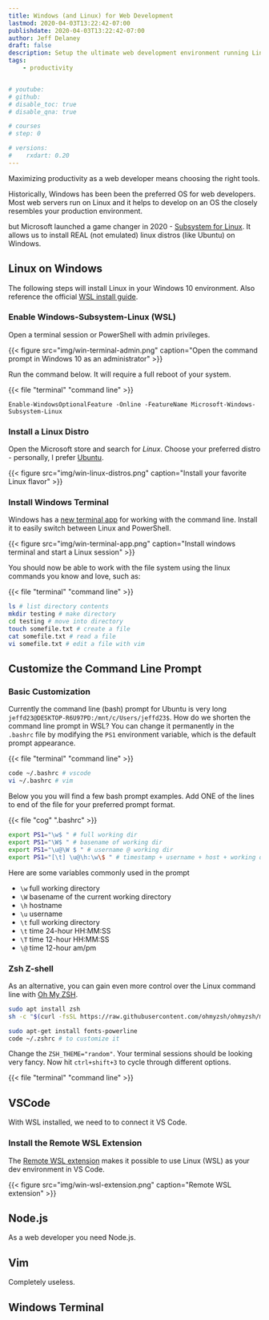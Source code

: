 ```yaml
---
title: Windows (and Linux) for Web Development
lastmod: 2020-04-03T13:22:42-07:00
publishdate: 2020-04-03T13:22:42-07:00
author: Jeff Delaney
draft: false
description: Setup the ultimate web development environment running Linux on Windows 10 
tags: 
    - productivity


# youtube: 
# github: 
# disable_toc: true
# disable_qna: true

# courses
# step: 0

# versions:
#    rxdart: 0.20
---
```


Maximizing productivity as a web developer means choosing the right tools. 

Historically, Windows has been been the preferred OS for web developers. Most web servers run on Linux and it helps to develop on an OS the closely resembles your production environment. 

but Microsoft launched a game changer in 2020 - [Subsystem for Linux](https://docs.microsoft.com/en-us/windows/wsl/about). It allows us to install REAL (not emulated) linux distros (like Ubuntu) on Windows. 

## Linux on Windows

The following steps will install Linux in your Windows 10 environment. Also reference the official [WSL install guide](https://docs.microsoft.com/en-us/windows/wsl/install-win10). 

### Enable Windows-Subsystem-Linux (WSL)

Open a terminal session or PowerShell with admin privileges. 

{{< figure src="img/win-terminal-admin.png" caption="Open the command prompt in Windows 10 as an administrator" >}}

Run the command below. It will require a full reboot of your system. 

{{< file "terminal" "command line" >}}
```text
Enable-WindowsOptionalFeature -Online -FeatureName Microsoft-Windows-Subsystem-Linux
```

### Install a Linux Distro

Open the Microsoft store and search for *Linux*. Choose your preferred distro - personally, I prefer [Ubuntu](https://ubuntu.com/). 

{{< figure src="img/win-linux-distros.png" caption="Install your favorite Linux flavor" >}}

### Install Windows Terminal

Windows has a [new terminal app](https://www.microsoft.com/en-us/p/windows-terminal-preview/9n0dx20hk701) for working with the command line. Install it to easily switch between Linux and PowerShell. 

{{< figure src="img/win-terminal-app.png" caption="Install windows terminal and start a Linux session" >}}

You should now be able to work with the file system using the linux commands you know and love, such as:

{{< file "terminal" "command line" >}}
```bash
ls # list directory contents
mkdir testing # make directory
cd testing # move into directory
touch somefile.txt # create a file
cat somefile.txt # read a file
vi somefile.txt # edit a file with vim
```
## Customize the Command Line Prompt

### Basic Customization

Currently the command line (bash) prompt for Ubuntu is very long `jeffd23@DESKTOP-R6U97PD:/mnt/c/Users/jeffd23$`. How do we shorten the command line prompt in WSL? You can change it permanently in the `.bashrc` file by modifying the `PS1` environment variable, which is the default prompt appearance.

{{< file "terminal" "command line" >}}
```bash
code ~/.bashrc # vscode 
vi ~/.bashrc # vim
```

Below you you will find a few bash prompt examples. Add ONE of the lines to end of the file for your preferred prompt format. 

{{< file "cog" ".bashrc" >}}
```bash
export PS1="\w$ " # full working dir
export PS1="\W$ " # basename of working dir
export PS1="\u@\W $ " # username @ working dir
export PS1="[\t] \u@\h:\w\$ " # timestamp + username + host + working dir
```

Here are some variables commonly used in the prompt

- `\w` full working directory
- `\W` basename of the current working directory
- `\h` hostname
- `\u` username
- `\t` full working directory
- `\t` time 24-hour HH:MM:SS
- `\T` time 12-hour HH:MM:SS
- `\@` time 12-hour am/pm


### Zsh Z-shell

As an alternative, you can gain even more control over the Linux command line with [Oh My ZSH](https://github.com/ohmyzsh/ohmyzsh). 


```bash
sudo apt install zsh
sh -c "$(curl -fsSL https://raw.githubusercontent.com/ohmyzsh/ohmyzsh/master/tools/install.sh)"

sudo apt-get install fonts-powerline
code ~/.zshrc # to customize it
```

Change the `ZSH_THEME="random"`. Your terminal sessions should be looking very fancy. Now hit `ctrl+shift+3` to cycle through different options. 


{{< file "terminal" "command line" >}}

## VSCode

With WSL installed, we need to to connect it VS Code.

### Install the Remote WSL Extension

The [Remote WSL extension](https://marketplace.visualstudio.com/items?itemName=ms-vscode-remote.remote-wsl) makes it possible to use Linux (WSL) as your dev environment in VS Code. 

{{< figure src="img/win-wsl-extension.png" caption="Remote WSL extension" >}}

## Node.js

As a web developer you need Node.js.

## Vim

Completely useless. 

## Windows Terminal